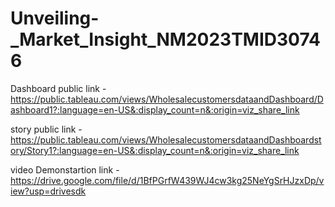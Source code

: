 # Unveiling-_Market_Insight_NM2023TMID30746


Dashboard public link - https://public.tableau.com/views/WholesalecustomersdataandDashboard/Dashboard1?:language=en-US&:display_count=n&:origin=viz_share_link


 story public link - https://public.tableau.com/views/WholesalecustomersdataandDashboardstory/Story1?:language=en-US&:display_count=n&:origin=viz_share_link

video Demonstartion link - https://drive.google.com/file/d/1BfPGrfW439WJ4cw3kg25NeYgSrHJzxDp/view?usp=drivesdk
